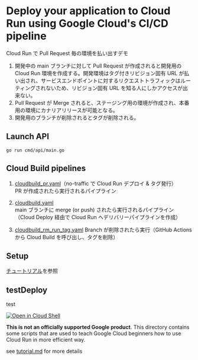 # Deploy your application to Cloud Run using Google Cloud's CI/CD pipeline
Cloud Run で Pull Request 毎の環境を払い出すデモ
1. 開発中の main ブランチに対して Pull Request が作成されると開発用の Cloud Run 環境を作成する。開発環境はタグ付きリビジョン固有 URL が払い出され、サービスエンドポイントに対するリクエストトラフィックはルーティングされないため、リビジョン固有 URL を知る人にしかアクセスが出来ない。
2. Pull Request が Merge されると、ステージング用の環境が作成され、本番用の環境にカナリアリリースが可能となる。
3. 開発用のブランチが削除されるとタグが削除される。

## Launch API
```
go run cmd/api/main.go
```

## Cloud Build pipelines
1. [cloudbuild_pr.yaml](cloudbuild_pr.yaml)（no-traffic で Cloud Run デプロイ & タグ発行）  
PR が作成されたら実行されるパイプライン

2. [cloudbuild.yaml](cloudbuild.yaml)  
main ブランチに merge (or push) されたら実行されるパイプライン（Cloud Deploy 経由で Cloud Run へデリバリーパイプラインを作成）

3. [cloudbuild_rm_run_tag.yaml](cloudbuild_rm_run_tag.yaml)
Branch が削除されたら実行（GitHub Actions から Cloud Build を呼び出し、タグを削除）


## Setup
[チュートリアル](tutorial.md)を参照

## testDeploy
test

[![Open in Cloud Shell](https://gstatic.com/cloudssh/images/open-btn.png)](https://ssh.cloud.google.com/cloudshell/open?cloudshell_git_repo=https://github.com/tpoppok/cloud-run-handson-02&cloudshell_working_dir=./&cloudshell_tutorial=tutorial.md&shellonly=true)

**This is not an officially supported Google product**. This directory contains some scripts that are used to teach Google Cloud beginners how to use Cloud Run in more efficient way.

see [tutorial.md](tutorial.md) for more details

